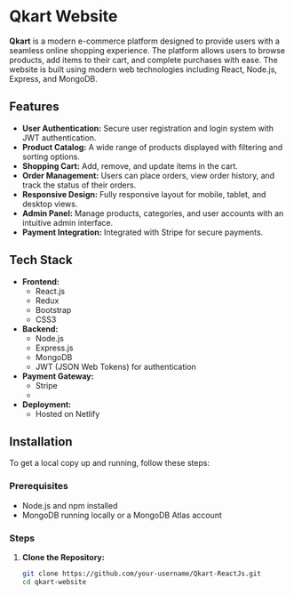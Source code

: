 # Qkart Website

**Qkart** is a modern e-commerce platform designed to provide users with a seamless online shopping experience. The platform allows users to browse products, add items to their cart, and complete purchases with ease. The website is built using modern web technologies including React, Node.js, Express, and MongoDB.

## Features

- **User Authentication:** Secure user registration and login system with JWT authentication.
- **Product Catalog:** A wide range of products displayed with filtering and sorting options.
- **Shopping Cart:** Add, remove, and update items in the cart.
- **Order Management:** Users can place orders, view order history, and track the status of their orders.
- **Responsive Design:** Fully responsive layout for mobile, tablet, and desktop views.
- **Admin Panel:** Manage products, categories, and user accounts with an intuitive admin interface.
- **Payment Integration:** Integrated with Stripe for secure payments.

## Tech Stack

- **Frontend:**
  - React.js
  - Redux
  - Bootstrap
  - CSS3
- **Backend:**
  - Node.js
  - Express.js
  - MongoDB
  - JWT (JSON Web Tokens) for authentication
- **Payment Gateway:**
  - Stripe
  - 
- **Deployment:**
  - Hosted on Netlify

## Installation

To get a local copy up and running, follow these steps:

### Prerequisites

- Node.js and npm installed
- MongoDB running locally or a MongoDB Atlas account

### Steps

1. **Clone the Repository:**

   ```bash
   git clone https://github.com/your-username/Qkart-ReactJs.git
   cd qkart-website
